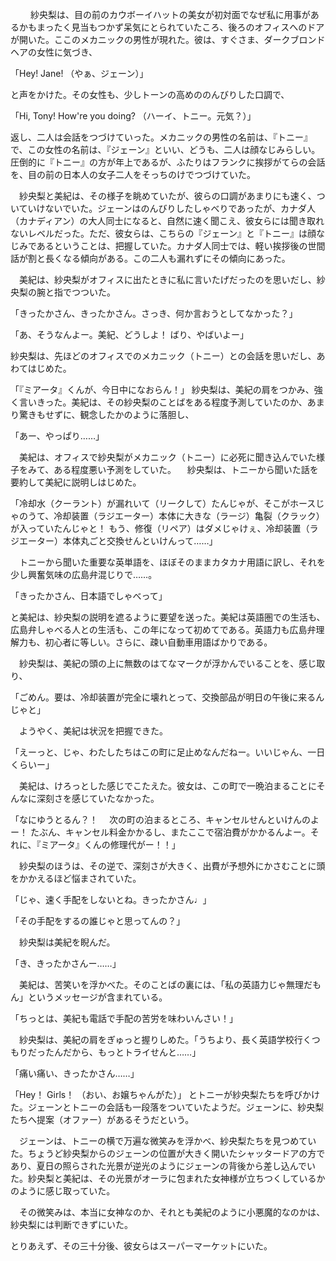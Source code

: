 　
　紗央梨は、目の前のカウボーイハットの美女が初対面でなぜ私に用事があるかもまったく見当もつかず呆気にとられていたころ、後ろのオフィスへのドアが開いた。ここのメカニックの男性が現れた。彼は、すぐさま、ダークブロンドヘアの女性に気づき、

「Hey! Jane! （やぁ、ジェーン）」

と声をかけた。その女性も、少しトーンの高めののんびりした口調で、

「Hi, Tony! How're you doing? （ハーイ、トニー。元気？）」

返し、二人は会話をつづけていった。メカニックの男性の名前は、『トニー』で、この女性の名前は、『ジェーン』といい、どうも、二人は顔なじみらしい。圧倒的に『トニー』の方が年上であるが、ふたりはフランクに挨拶がてらの会話を、目の前の日本人の女子二人をそっちのけでつづけていた。

　紗央梨と美紀は、その様子を眺めていたが、彼らの口調があまりにも速く、ついていけないでいた。ジェーンはのんびりしたしゃべりであったが、カナダ人（カナディアン）の大人同士になると、自然に速く聞こえ、彼女らには聞き取れないレベルだった。ただ、彼女らは、こちらの『ジェーン』と『トニー』は顔なじみであるということは、把握していた。カナダ人同士では、軽い挨拶後の世間話が割と長くなる傾向がある。この二人も漏れずにその傾向にあった。

　美紀は、紗央梨がオフィスに出たときに私に言いたげだったのを思いだし、紗央梨の腕と指でつついた。

「きったかさん、きったかさん。さっき、何か言おうとしてなかった？」

「あ、そうなんよー。美紀、どうしよ！ ばり、やばいよー」

紗央梨は、先ほどのオフィスでのメカニック（トニー）との会話を思いだし、あわてはじめた。

「『ミアータ』くんが、今日中になおらん！」
紗央梨は、美紀の肩をつかみ、強く言いきった。美紀は、その紗央梨のことばをある程度予測していたのか、あまり驚きもせずに、観念したかのように落胆し、

「あー、やっぱり……」

　美紀は、オフィスで紗央梨がメカニック（トニー）に必死に聞き込んでいた様子をみて、ある程度悪い予測をしていた。
　紗央梨は、トニーから聞いた話を要約して美紀に説明しはじめた。

「冷却水（クーラント）が漏れいて（リークして）たんじゃが、そこがホースじゃのうて、冷却装置（ラジエーター）本体に大きな（ラージ）亀裂（クラック）が入っていたんじゃと！ もう、修復（リペア）はダメじゃけぇ、冷却装置（ラジエーター）本体丸ごと交換せんといけんって……」

　トニーから聞いた重要な英単語を、ほぼそのままカタカナ用語に訳し、それを少し興奮気味の広島弁混じりで……。

「きったかさん、日本語でしゃべって」

と美紀は、紗央梨の説明を遮るように要望を送った。美紀は英語圏での生活も、広島弁しゃべる人との生活も、この年になって初めてである。英語力も広島弁理解力も、初心者に等しい。さらに、疎い自動車用語ばかりである。

　紗央梨は、美紀の頭の上に無数のはてなマークが浮かんでいることを、感じ取り、

「ごめん。要は、冷却装置が完全に壊れとって、交換部品が明日の午後に来るんじゃと」

　ようやく、美紀は状況を把握できた。

「えーっと、じゃ、わたしたちはこの町に足止めなんだねー。いいじゃん、一日くらいー」

　美紀は、けろっとした感じでこたえた。彼女は、この町で一晩泊まることにそんなに深刻さを感じていたなかった。

「なにゆうとるん？！ 　次の町の泊まるところ、キャンセルせんといけんのよー！ たぶん、キャンセル料金かかるし、またここで宿泊費がかかるんよー。それに、『ミアータ』くんの修理代がー！！」

　紗央梨のほうは、その逆で、深刻さが大きく、出費が予想外にかさむことに頭をかかえるほど悩まされていた。

「じゃ、速く手配をしないとね。きったかさん♩」

「その手配をするの誰じゃと思ってんの？」

　紗央梨は美紀を睨んだ。

「き、きったかさんー……」

　美紀は、苦笑いを浮かべた。そのことばの裏には、「私の英語力じゃ無理だもん」というメッセージが含まれている。

「ちっとは、美紀も電話で手配の苦労を味わいんさい！」

　紗央梨は、美紀の肩をぎゅっと握りしめた。「うちより、長く英語学校行くつもりだったんだから、もっとトライせんと……」

「痛い痛い、きったかさん……」

「Hey！ Girls！ （おい、お嬢ちゃんがた）」
とトニーが紗央梨たちを呼びかけた。ジェーンとトニーの会話も一段落をついていたようだ。ジェーンに、紗央梨たちへ提案（オファー）があるそうだという。

　ジェーンは、トニーの横で万遍な微笑みを浮かべ、紗央梨たちを見つめていた。ちょうど紗央梨からのジェーンの位置が大きく開いたシャッタードアの方であり、夏日の照らされた光景が逆光のようにジェーンの背後から差し込んでいた。紗央梨と美紀は、その光景がオーラに包まれた女神様が立ちつくしているかのように感じ取っていた。

　その微笑みは、本当に女神なのか、それとも美紀のように小悪魔的なのかは、紗央梨には判断できずにいた。


とりあえず、その三十分後、彼女らはスーパーマーケットにいた。




